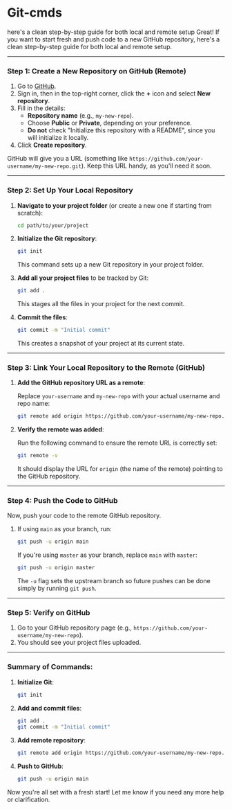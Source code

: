# Git-cmds
here's a clean step-by-step guide for both local and remote setup
Great! If you want to start fresh and push code to a new GitHub repository, here's a clean step-by-step guide for both local and remote setup.

---

### **Step 1: Create a New Repository on GitHub (Remote)**

1. Go to [GitHub](https://github.com/).
2. Sign in, then in the top-right corner, click the **+** icon and select **New repository**.
3. Fill in the details:
   - **Repository name** (e.g., `my-new-repo`).
   - Choose **Public** or **Private**, depending on your preference.
   - **Do not** check "Initialize this repository with a README", since you will initialize it locally.
4. Click **Create repository**.

GitHub will give you a URL (something like `https://github.com/your-username/my-new-repo.git`). Keep this URL handy, as you'll need it soon.

---

### **Step 2: Set Up Your Local Repository**

1. **Navigate to your project folder** (or create a new one if starting from scratch):

   ```bash
   cd path/to/your/project
   ```

2. **Initialize the Git repository**:

   ```bash
   git init
   ```

   This command sets up a new Git repository in your project folder.

3. **Add all your project files** to be tracked by Git:

   ```bash
   git add .
   ```

   This stages all the files in your project for the next commit.

4. **Commit the files**:

   ```bash
   git commit -m "Initial commit"
   ```

   This creates a snapshot of your project at its current state.

---

### **Step 3: Link Your Local Repository to the Remote (GitHub)**

1. **Add the GitHub repository URL as a remote**:

   Replace `your-username` and `my-new-repo` with your actual username and repo name:

   ```bash
   git remote add origin https://github.com/your-username/my-new-repo.git
   ```

2. **Verify the remote was added**:

   Run the following command to ensure the remote URL is correctly set:

   ```bash
   git remote -v
   ```

   It should display the URL for `origin` (the name of the remote) pointing to the GitHub repository.

---

### **Step 4: Push the Code to GitHub**

Now, push your code to the remote GitHub repository.

1. If using `main` as your branch, run:

   ```bash
   git push -u origin main
   ```

   If you're using `master` as your branch, replace `main` with `master`:

   ```bash
   git push -u origin master
   ```

   The `-u` flag sets the upstream branch so future pushes can be done simply by running `git push`.

---

### **Step 5: Verify on GitHub**

1. Go to your GitHub repository page (e.g., `https://github.com/your-username/my-new-repo`).
2. You should see your project files uploaded.

---

### **Summary of Commands:**

1. **Initialize Git**:

   ```bash
   git init
   ```

2. **Add and commit files**:

   ```bash
   git add .
   git commit -m "Initial commit"
   ```

3. **Add remote repository**:

   ```bash
   git remote add origin https://github.com/your-username/my-new-repo.git
   ```

4. **Push to GitHub**:

   ```bash
   git push -u origin main
   ```

Now you're all set with a fresh start! Let me know if you need any more help or clarification.
